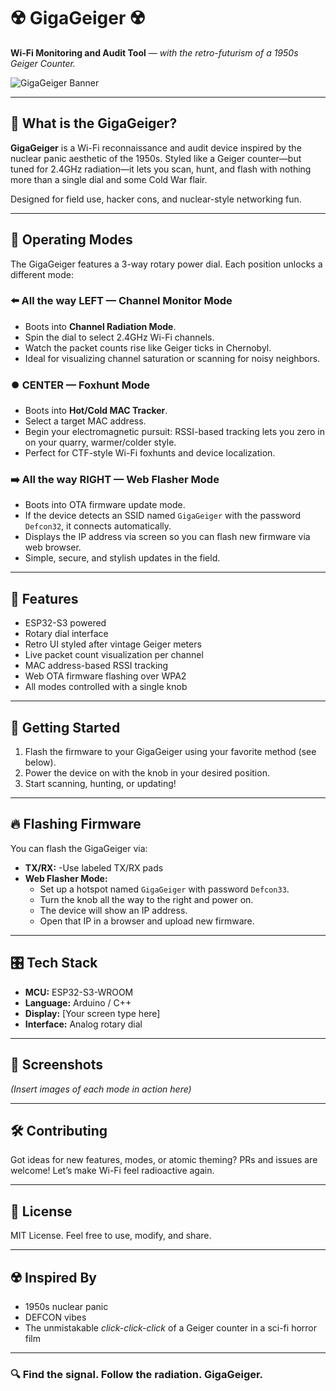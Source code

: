 # ☢️ GigaGeiger ☢️

**Wi-Fi Monitoring and Audit Tool** — *with the retro-futurism of a 1950s Geiger Counter.*

![GigaGeiger Banner](gigageiger-banner.svg)

---

## 🧪 What is the GigaGeiger?

**GigaGeiger** is a Wi-Fi reconnaissance and audit device inspired by the nuclear panic aesthetic of the 1950s. Styled like a Geiger counter—but tuned for 2.4GHz radiation—it lets you scan, hunt, and flash with nothing more than a single dial and some Cold War flair.

Designed for field use, hacker cons, and nuclear-style networking fun.

---

## 🔧 Operating Modes

The GigaGeiger features a 3-way rotary power dial. Each position unlocks a different mode:

### ⬅️ All the way LEFT — **Channel Monitor Mode**

- Boots into **Channel Radiation Mode**.
- Spin the dial to select 2.4GHz Wi-Fi channels.
- Watch the packet counts rise like Geiger ticks in Chernobyl.
- Ideal for visualizing channel saturation or scanning for noisy neighbors.

### ⏺️ CENTER — **Foxhunt Mode**

- Boots into **Hot/Cold MAC Tracker**.
- Select a target MAC address.
- Begin your electromagnetic pursuit: RSSI-based tracking lets you zero in on your quarry, warmer/colder style.
- Perfect for CTF-style Wi-Fi foxhunts and device localization.

### ➡️ All the way RIGHT — **Web Flasher Mode**

- Boots into OTA firmware update mode.
- If the device detects an SSID named `GigaGeiger` with the password `Defcon32`, it connects automatically.
- Displays the IP address via screen so you can flash new firmware via web browser.
- Simple, secure, and stylish updates in the field.

---

## 📡 Features

- ESP32-S3 powered
- Rotary dial interface
- Retro UI styled after vintage Geiger meters
- Live packet count visualization per channel
- MAC address-based RSSI tracking
- Web OTA firmware flashing over WPA2
- All modes controlled with a single knob

---

## 🚀 Getting Started

1. Flash the firmware to your GigaGeiger using your favorite method (see below).
2. Power the device on with the knob in your desired position.
3. Start scanning, hunting, or updating!

---

## 🔥 Flashing Firmware

You can flash the GigaGeiger via:

- **TX/RX:**
    -Use labeled TX/RX pads
- **Web Flasher Mode:** 
    - Set up a hotspot named `GigaGeiger` with password `Defcon33`.
    - Turn the knob all the way to the right and power on.
    - The device will show an IP address.
    - Open that IP in a browser and upload new firmware.

---

## 🎛️ Tech Stack

- **MCU:** ESP32-S3-WROOM
- **Language:** Arduino / C++
- **Display:** [Your screen type here]
- **Interface:** Analog rotary dial

---

## 📸 Screenshots

*(Insert images of each mode in action here)*

---

## 🛠️ Contributing

Got ideas for new features, modes, or atomic theming? PRs and issues are welcome! Let’s make Wi-Fi feel radioactive again.

---

## 🧻 License

MIT License. Feel free to use, modify, and share.

---

## ☢️ Inspired By

- 1950s nuclear panic
- DEFCON vibes
- The unmistakable *click-click-click* of a Geiger counter in a sci-fi horror film

---

### 🔍 Find the signal. Follow the radiation. GigaGeiger.

